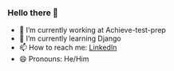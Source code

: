 ### Hello there 👀

- 🔭 I’m currently working at Achieve-test-prep
- 🌱 I’m currently learning Django
- 📫 How to reach me: [LinkedIn](https://www.linkedin.com/in/jeffry-romero-89ba8b10b/)
- 😄 Pronouns: He/Him

<!--
**JeffryRomero/JeffryRomero** is a ✨ _special_ ✨ repository because its `README.md` (this file) appears on your GitHub profile.

Here are some ideas to get you started:

- 🔭 I’m currently working on ...
- 🌱 I’m currently learning ...
- 👯 I’m looking to collaborate on ...
- 🤔 I’m looking for help with ...
- 💬 Ask me about ...
- 📫 How to reach me: ...
- 😄 Pronouns: ...
- ⚡ Fun fact: ...
-->
